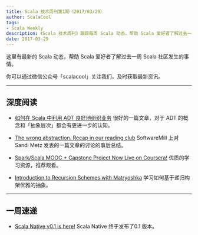 ```yaml
---
title: Scala 技术周刊第1期（2017/03/29）
author: ScalaCool
tags:
- Scala Weekly
description: 《Scala 技术周刊》跟踪每周 Scala 动态，帮助 Scala 爱好者了解过去一周 Scala 社区发生的事情。
date: 2017-03-29
---
```


这里有最新的 Scala 动态，帮助 Scala 爱好者了解过去一周 Scala 社区发生的事情。

你可以通过微信公众号「scalacool」关注我们，及时获取最新资讯。

***

## 深度阅读

- [如何在 Scala 中利用 ADT 良好地组织业务](http://localhost:4000/2017/03/how-to-use-algebraic-data-type-in-scala-development/)
很好的一篇文章，对于 ADT 的概念和「抽象层次」都会有更进一步的认知。

- [The wrong abstraction. Recap in our reading club](https://softwaremill.com/the-wrong-abstraction-recap/)
   SoftwareMill 上对 Sandi Metz 发表的一篇文章的讨论的事后总结。

- [Spark/Scala MOOC + Capstone Project Now Live on Coursera!](http://scala-lang.org/blog/2017/03/13/spark-mooc-capstone-live-on-coursera.html)
   优质的学习资源，推荐观看。

- [Introduction to Recursion Schemes with Matryoshka](http://akmetiuk.com/posts/2017-03-10-matryoshka-intro.html)
   学习如何基于递归构架优雅的抽象。

***

## 一周速递

- [Scala Native v0.1 is here!](https://www.scala-lang.org/blog/2017/03/14/scala-native-0.1-is-here.html)
   Scala Native 终于发布了0.1 版本。


